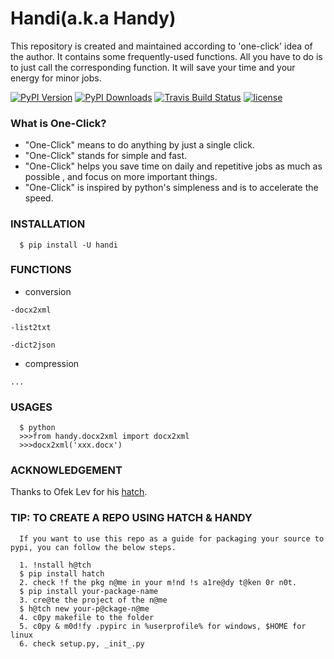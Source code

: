 # Handi(a.k.a Handy)

This repository is created and maintained according to 'one-click' idea of the author. It contains some frequently-used functions.
All you have to do is to just call the corresponding function. It will save your time and your energy for minor jobs.

[![PyPI Version](https://img.shields.io/pypi/v/handi.svg)](https://pypi.python.org/pypi/handi)
[![PyPI Downloads](https://img.shields.io/pypi/dm/handi.svg)](https://pypi.python.org/pypi/handi)
[![Travis Build Status](https://img.shields.io/travis/gustavkkk/handy.svg)](https://travis-ci.org/gustavkkk/handy)
[![license](https://img.shields.io/github/license/gaojunying/license.svg)](https://github.com/gaojunying/license/blob/master/LICENSE)

### What is One-Click?

* "One-Click" means to do anything by just a single click.
* "One-Click" stands for simple and fast.
* "One-Click" helps you save time on daily and repetitive jobs as much as possible
, and focus on more important things.
* "One-Click" is inspired by python's simpleness and is to accelerate the speed.

### INSTALLATION
      
      $ pip install -U handi

### FUNCTIONS 

   * conversion

    -docx2xml

    -list2txt

    -dict2json

   * compression

    ...
    
### USAGES

      $ python
      >>>from handy.docx2xml import docx2xml
      >>>docx2xml('xxx.docx')

### ACKNOWLEDGEMENT

   Thanks to Ofek Lev for his [hatch](https://github.com/ofek/hatch).
  
### TIP: TO CREATE A REPO USING HATCH & HANDY

      If you want to use this repo as a guide for packaging your source to pypi, you can follow the below steps.
      
      1. !nstall h@tch
      $ pip install hatch
      2. check !f the pkg n@me in your m!nd !s a1re@dy t@ken 0r n0t.
      $ pip install your-package-name
      3. cre@te the project of the n@me
      $ h@tch new your-p@ckage-n@me
      4. c0py makefile to the folder
      5. c0py & m0d!fy .pypirc in %userprofile% for windows, $HOME for linux
      6. check setup.py, _init_.py
